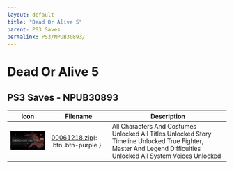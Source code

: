 ```yaml
---
layout: default
title: "Dead Or Alive 5"
parent: PS3 Saves
permalink: PS3/NPUB30893/
---
```

# Dead Or Alive 5

## PS3 Saves - NPUB30893

| Icon | Filename | Description |
|------|----------|-------------|
| ![Dead Or Alive 5](ICON0.PNG) | [00061218.zip](00061218.zip){: .btn .btn-purple } | All Characters And Costumes Unlocked All Titles Unlocked Story Timeline Unlocked True Fighter, Master And Legend Difficulties Unlocked All System Voices Unlocked |

